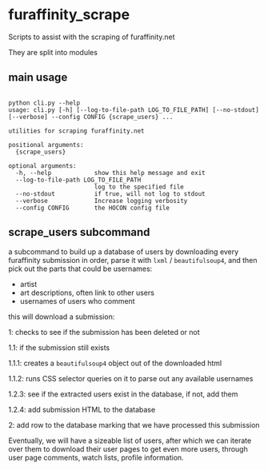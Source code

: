 # furaffinity_scrape

Scripts to assist with the scraping of furaffinity.net

They are split into modules

## main usage

```plaintext

python cli.py --help
usage: cli.py [-h] [--log-to-file-path LOG_TO_FILE_PATH] [--no-stdout] [--verbose] --config CONFIG {scrape_users} ...

utilities for scraping furaffinity.net

positional arguments:
  {scrape_users}

optional arguments:
  -h, --help            show this help message and exit
  --log-to-file-path LOG_TO_FILE_PATH
                        log to the specified file
  --no-stdout           if true, will not log to stdout
  --verbose             Increase logging verbosity
  --config CONFIG       the HOCON config file

```


## scrape_users subcommand

a subcommand to build up a database of users by downloading every furaffinity submission in order, parse it with `lxml`
/ `beautifulsoup4`, and then pick out the parts that could be usernames:

* artist
* art descriptions, often link to other users
* usernames of users who comment

this will download a submission:

1: checks to see if the submission has been deleted or not

1.1: if the submission still exists

1.1.1: creates a `beautifulsoup4` object out of the downloaded html

1.1.2: runs CSS selector queries on it to parse out any available usernames

1.2.3: see if the extracted users exist in the database, if not, add them

1.2.4: add submission HTML to the database

2: add row to the database marking that we have processed this submission

Eventually, we will have a sizeable list of users, after which we can iterate over them to download their user pages
to get even more users, through user page comments, watch lists, profile information.